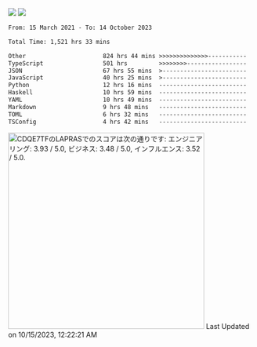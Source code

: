 <div>
  <img src="https://github-readme-stats.vercel.app/api?username=naporin0624&count_private=true&show_icons=true" />
  <img src="https://github-readme-stats.vercel.app/api/top-langs/?username=naporin0624&layout=compact&hide=css" />
  <!--START_SECTION:waka-->

```txt
From: 15 March 2021 - To: 14 October 2023

Total Time: 1,521 hrs 33 mins

Other                      824 hrs 44 mins >>>>>>>>>>>>>>-----------   54.20 %
TypeScript                 501 hrs         >>>>>>>>-----------------   32.93 %
JSON                       67 hrs 55 mins  >------------------------   04.46 %
JavaScript                 40 hrs 25 mins  >------------------------   02.66 %
Python                     12 hrs 16 mins  -------------------------   00.81 %
Haskell                    10 hrs 59 mins  -------------------------   00.72 %
YAML                       10 hrs 49 mins  -------------------------   00.71 %
Markdown                   9 hrs 48 mins   -------------------------   00.64 %
TOML                       6 hrs 32 mins   -------------------------   00.43 %
TSConfig                   4 hrs 42 mins   -------------------------   00.31 %
```

<!--END_SECTION:waka-->
  
  <!--START_SECTION:lapras-card-->
<p ><a href="https://lapras.com/public/CDQE7TF" target="_blank" rel="noopener noreferrer"><img alt="CDQE7TFのLAPRASでのスコアは次の通りです: エンジニアリング: 3.93 / 5.0, ビジネス: 3.48 / 5.0, インフルエンス: 3.52 / 5.0." src="https://lapras-card-generator.vercel.app/api/svg?e=3.93&b=3.48&i=3.52&b1=%23232323&b2=%236d6d6d&i1=%23212121&i2=%23818181&l=ja" width="400" ></a>  
Last Updated on 10/15/2023, 12:22:21 AM</p>
<!--END_SECTION:lapras-card-->
</div>
